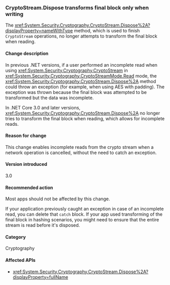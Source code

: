 ### CryptoStream.Dispose transforms final block only when writing

The <xref:System.Security.Cryptography.CryptoStream.Dispose%2A?displayProperty=nameWithType> method, which is used to finish `CryptoStream` operations, no longer attempts to transform the final block when reading.

#### Change description

In previous .NET versions, if a user performed an incomplete read when using <xref:System.Security.Cryptography.CryptoStream> in <xref:System.Security.Cryptography.CryptoStreamMode.Read> mode, the <xref:System.Security.Cryptography.CryptoStream.Dispose%2A> method could throw an exception (for example, when using AES with padding). The exception was thrown because the final block was attempted to be transformed but the data was incomplete.

In .NET Core 3.0 and later versions, <xref:System.Security.Cryptography.CryptoStream.Dispose%2A> no longer tries to transform the final block when reading, which allows for incomplete reads.

#### Reason for change

This change enables incomplete reads from the crypto stream when a network operation is cancelled, without the need to catch an exception.

#### Version introduced

3.0

#### Recommended action

Most apps should not be affected by this change.

If your application previously caught an exception in case of an incomplete read, you can delete that `catch` block.
If your app used transforming of the final block in hashing scenarios, you might need to ensure that the entire stream is read before it's disposed.

#### Category

Cryptography

#### Affected APIs

- <xref:System.Security.Cryptography.CryptoStream.Dispose%2A?displayProperty=fullName>

<!--

#### Affected APIs

- `M:System.Security.Cryptography.CryptoStream.Dispose`

-->
